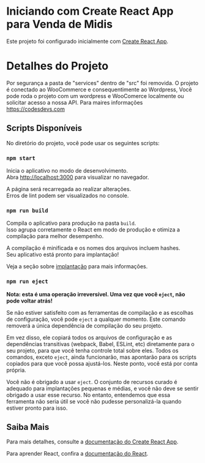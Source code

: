 # Iniciando com Create React App para Venda de Midis

Este projeto foi configurado inicialmente com [Create React App](https://github.com/facebook/create-react-app).
# Detalhes do Projeto

Por segurança a pasta de "services" dentro de "src" foi removida.
O projeto é conectado ao WooCommerce e consequentimente ao Wordpress,
Você pode roda o projeto com um wordpress e WooComerce localmente ou solicitar acesso a nossa API.
Para maires informações https://codesdevs.com

## Scripts Disponíveis

No diretório do projeto, você pode usar os seguintes scripts:

### `npm start`

Inicia o aplicativo no modo de desenvolvimento.\
Abra [http://localhost:3000](http://localhost:3000) para visualizar no navegador.

A página será recarregada ao realizar alterações.\
Erros de lint podem ser visualizados no console.

### `npm run build`

Compila o aplicativo para produção na pasta `build`.\
Isso agrupa corretamente o React em modo de produção e otimiza a compilação para melhor desempenho.

A compilação é minificada e os nomes dos arquivos incluem hashes.\
Seu aplicativo está pronto para implantação!

Veja a seção sobre [implantação](https://facebook.github.io/create-react-app/docs/deployment) para mais informações.

### `npm run eject`

**Nota: esta é uma operação irreversível. Uma vez que você `eject`, não pode voltar atrás!**

Se não estiver satisfeito com as ferramentas de compilação e as escolhas de configuração, você pode `eject` a qualquer momento. Este comando removerá a única dependência de compilação do seu projeto.

Em vez disso, ele copiará todos os arquivos de configuração e as dependências transitivas (webpack, Babel, ESLint, etc) diretamente para o seu projeto, para que você tenha controle total sobre eles. Todos os comandos, exceto `eject`, ainda funcionarão, mas apontarão para os scripts copiados para que você possa ajustá-los. Neste ponto, você está por conta própria.

Você não é obrigado a usar `eject`. O conjunto de recursos curado é adequado para implantações pequenas e médias, e você não deve se sentir obrigado a usar esse recurso. No entanto, entendemos que essa ferramenta não seria útil se você não pudesse personalizá-la quando estiver pronto para isso.

## Saiba Mais

Para mais detalhes, consulte a [documentação do Create React App](https://facebook.github.io/create-react-app/docs/getting-started).

Para aprender React, confira a [documentação do React](https://reactjs.org/).